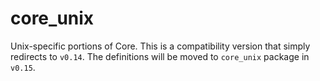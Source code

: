# core_unix
Unix-specific portions of Core. 
This is a compatibility version that simply redirects to `v0.14`.
The definitions will be moved to `core_unix` package in `v0.15`.
